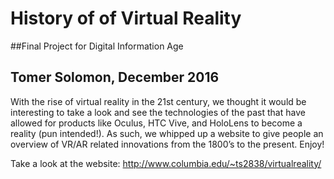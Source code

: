 # History of of Virtual Reality
##Final Project for Digital Information Age
## Tomer Solomon, December 2016 

With the rise of virtual reality in the 21st century, we thought it would be interesting to take a look and see the technologies of the past that have allowed for products like Oculus, HTC Vive, and HoloLens to become a reality (pun intended!).  As such, we whipped up a website to give people an overview of VR/AR related innovations from the 1800’s to the present. Enjoy!

Take a look at the website: http://www.columbia.edu/~ts2838/virtualreality/

